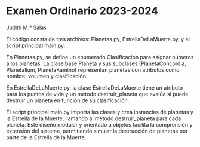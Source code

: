 # Examen Ordinario 2023-2024
 Judith M.ª Salas

El código consta de tres archivos: Planetas.py, EstrellaDeLaMuerte.py, y el script principal main.py.

En Planetas.py, se define un enumerado Clasificacion para asignar números a los planetas. La clase base Planeta y sus subclases (PlanetaConcordia, PlanetaIlum, PlanetaKamino) representan planetas con atributos como nombre, volumen y clasificación.

En EstrellaDeLaMuerte.py, la clase EstrellaDeLaMuerte tiene un atributo para los puntos de vida y un método destruir_planeta que evalúa si puede destruir un planeta en función de su clasificación.

El script principal main.py importa las clases y crea instancias de planetas y la Estrella de la Muerte, llamando al método destruir_planeta para cada planeta. Este diseño modular y orientado a objetos facilita la comprensión y extensión del sistema, permitiendo simular la destrucción de planetas por parte de la Estrella de la Muerte.
